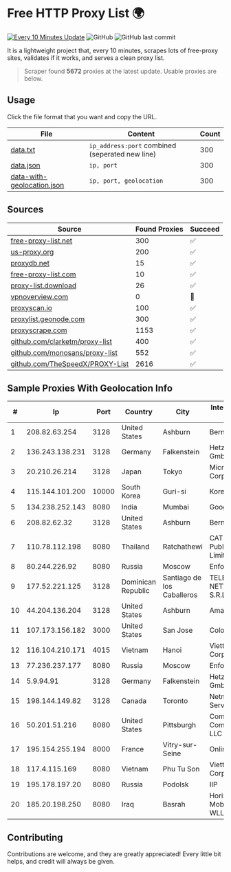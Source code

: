
# Free HTTP Proxy List 🌍

[![Every 10 Minutes Update](https://github.com/mertguvencli/http-proxy-list/actions/workflows/main.yml/badge.svg?branch=main)](https://github.com/mertguvencli/http-proxy-list/actions/workflows/main.yml)
![GitHub](https://img.shields.io/github/license/mertguvencli/http-proxy-list)
![GitHub last commit](https://img.shields.io/github/last-commit/mertguvencli/http-proxy-list)

It is a lightweight project that, every 10 minutes, scrapes lots of free-proxy sites, validates if it works, and serves a clean proxy list.


> Scraper found **5672** proxies at the latest update. Usable proxies are below.

## Usage

Click the file format that you want and copy the URL.


|File|Content|Count|
|----|-------|-----|
|[data.txt](https://raw.githubusercontent.com/mertguvencli/http-proxy-list/main/proxy-list/data.txt)|`ip_address:port` combined (seperated new line)|300|
|[data.json](https://raw.githubusercontent.com/mertguvencli/http-proxy-list/main/proxy-list/data.json)|`ip, port`|300|
|[data-with-geolocation.json](https://raw.githubusercontent.com/mertguvencli/http-proxy-list/main/proxy-list/data-with-geolocation.json)|`ip, port, geolocation`|300|

## Sources

|Source|Found Proxies|Succeed|
|------|-------------|-------|
|[free-proxy-list.net](https://free-proxy-list.net)|300|✅|
|[us-proxy.org](https://www.us-proxy.org)|200|✅|
|[proxydb.net](http://proxydb.net)|15|✅|
|[free-proxy-list.com](https://free-proxy-list.com/?page=&port=&type%5B%5D=http&type%5B%5D=https&up_time=0&search=Search)|10|✅|
|[proxy-list.download](https://www.proxy-list.download/HTTP)|26|✅|
|[vpnoverview.com](https://vpnoverview.com/privacy/anonymous-browsing/free-proxy-servers)|0|🚫|
|[proxyscan.io](https://www.proxyscan.io)|100|✅|
|[proxylist.geonode.com](https://proxylist.geonode.com/api/proxy-list?limit=300&page=1&sort_by=lastChecked&sort_type=desc&protocols=http,https)|300|✅|
|[proxyscrape.com](https://api.proxyscrape.com/v2/?request=displayproxies&protocol=http&timeout=10000&country=all&ssl=all&anonymity=all)|1153|✅|
|[github.com/clarketm/proxy-list](https://raw.githubusercontent.com/clarketm/proxy-list/master/proxy-list-raw.txt)|400|✅|
|[github.com/monosans/proxy-list](https://raw.githubusercontent.com/monosans/proxy-list/main/proxies/http.txt)|552|✅|
|[github.com/TheSpeedX/PROXY-List](https://raw.githubusercontent.com/TheSpeedX/PROXY-List/master/http.txt)|2616|✅|


## Sample Proxies With Geolocation Info

|#|Ip|Port|Country|City|Internet Service Provider|
|-|--|----|-------|----|-------------------------|
|1|208.82.63.254|3128|United States|Ashburn|Bernardi Sounds|
|2|136.243.138.231|3128|Germany|Falkenstein|Hetzner Online GmbH|
|3|20.210.26.214|3128|Japan|Tokyo|Microsoft Corporation|
|4|115.144.101.200|10000|South Korea|Guri-si|Korea Telecom|
|5|134.238.252.143|8080|India|Mumbai|Google LLC|
|6|208.82.62.32|3128|United States|Ashburn|Bernardi Sounds|
|7|110.78.112.198|8080|Thailand|Ratchathewi|CAT Telecom Public Company Limited|
|8|80.244.226.92|8080|Russia|Moscow|Enforta-MSK|
|9|177.52.221.125|3128|Dominican Republic|Santiago de los Caballeros|TELERY NETWORKS, S.R.L|
|10|44.204.136.204|3128|United States|Ashburn|Amazon.com|
|11|107.173.156.182|3000|United States|San Jose|ColoCrossing|
|12|116.104.210.171|4015|Vietnam|Hanoi|Viettel Corporation|
|13|77.236.237.177|8080|Russia|Moscow|Enforta-MSK|
|14|5.9.94.91|3128|Germany|Falkenstein|Hetzner Online GmbH|
|15|198.144.149.82|3128|Canada|Toronto|Netminders Server Hosting|
|16|50.201.51.216|8080|United States|Pittsburgh|Comcast Cable Communications, LLC|
|17|195.154.255.194|8000|France|Vitry-sur-Seine|Online S.A.S.|
|18|117.4.115.169|8080|Vietnam|Phu Tu Son|Viettel Corporation|
|19|195.178.197.20|8080|Russia|Podolsk|IIP|
|20|185.20.198.250|8080|Iraq|Basrah|Horizon Scope Mobile Telecom WLL|



## Contributing

Contributions are welcome, and they are greatly appreciated! Every
little bit helps, and credit will always be given.

